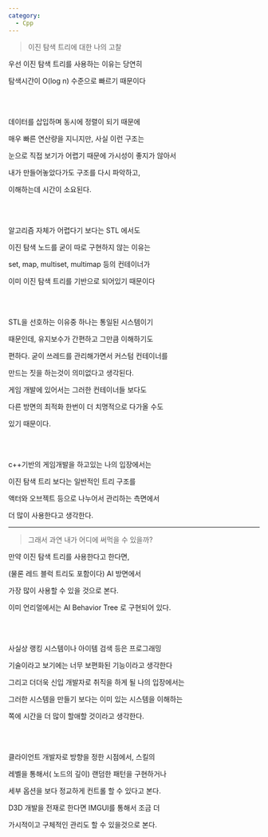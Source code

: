 ```yaml
---
category:
  - Cpp
---
```


>이진 탐색 트리에 대한 나의 고찰


우선 이진 탐색 트리를 사용하는 이유는 당연히   

탐색시간이 O(log n) 수준으로 빠르기 때문이다   

<br/><br/>

데이터를 삽입하며 동시에 정렬이 되기 때문에   

매우 빠른 연산량을 지니지만, 사실 이런 구조는   

눈으로 직접 보기가 어렵기 때문에 가시성이 좋지가 않아서   

내가 만들어놓았다가도 구조를 다시 파악하고,   

이해하는데 시간이 소요된다.   

<br/><br/>

알고리즘 자체가 어렵다기 보다는 STL 에서도   

이진 탐색 노드를 굳이 따로 구현하지 않는 이유는   

set, map, multiset, multimap 등의 컨테이너가   

이미 이진 탐색 트리를 기반으로 되어있기 때문이다   

<br/><br/>

STL을 선호하는 이유중 하나는 통일된 시스템이기   

때문인데, 유지보수가 간편하고 그만큼 이해하기도   

편하다. 굳이 쓰레드를 관리해가면서 커스텀 컨테이너를   

만드는 짓을 하는것이 의미없다고 생각된다.   

게임 개발에 있어서는 그러한 컨테이너들 보다도   

다른 방면의 최적화 한번이 더 치명적으로 다가올 수도   

있기 때문이다.   

<br/><br/>

c++기반의 게임개발을 하고있는 나의 입장에서는   

이진 탐색 트리 보다는 일반적인 트리 구조를   

액터와 오브젝트 등으로 나누어서 관리하는 측면에서   

더 많이 사용한다고 생각한다.   

***   

>그래서 과연 내가 어디에 써먹을 수 있을까?

만약 이진 탐색 트리를 사용한다고 한다면,   

(물론 레드 블럭 트리도 포함이다) AI 방면에서   

가장 많이 사용할 수 있을 것으로 본다.   

이미 언리얼에서는 AI Behavior Tree 로 구현되어 있다.

<br/><br/>

사실상 랭킹 시스템이나 아이템 검색 등은 프로그래밍   

기술이라고 보기에는 너무 보편화된 기능이라고 생각한다   

그리고 더더욱 신입 개발자로 취직을 하게 될 나의 입장에서는   

그러한 시스템을 만들기 보다는 이미 있는 시스템을 이해하는   

쪽에 시간을 더 많이 할애할 것이라고 생각한다.   

<br/><br/>

클라이언트 개발자로 방향을 정한 시점에서, 스킬의   

레벨을 통해서( 노드의 깊이) 랜덤한 패턴을 구현하거나   

세부 옵션을 보다 정교하게 컨트롤 할 수 있다고 본다.   

D3D 개발을 전재로 한다면 IMGUI를 통해서 조금 더   

가시적이고 구체적인 관리도 할 수 있을것으로 본다.   
